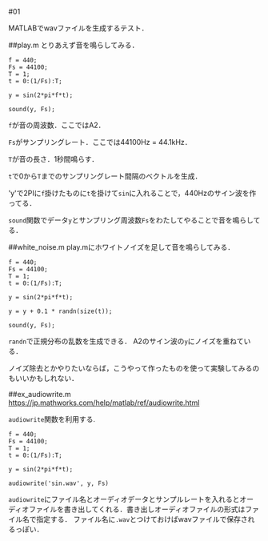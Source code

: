 #01

MATLABでwavファイルを生成するテスト．

##play.m
とりあえず音を鳴らしてみる．

    f = 440;
    Fs = 44100;
    T = 1;
    t = 0:(1/Fs):T;

    y = sin(2*pi*f*t);

    sound(y, Fs);

`f`が音の周波数．ここではA2．

`Fs`がサンプリングレート．ここでは44100Hz = 44.1kHz．

`T`が音の長さ．1秒間鳴らす．

`t`で0から`T`までのサンプリングレート間隔のベクトルを生成．

'y'で2PIに`f`掛けたものに`t`を掛けて`sin`に入れることで，440Hzのサイン波を作ってる．

`sound`関数でデータ`y`とサンプリング周波数`Fs`をわたしてやることで音を鳴らしてる．

##white_noise.m
play.mにホワイトノイズを足して音を鳴らしてみる．

    f = 440;
    Fs = 44100;
    T = 1;
    t = 0:(1/Fs):T;

    y = sin(2*pi*f*t);

    y = y + 0.1 * randn(size(t));

    sound(y, Fs);

`randn`で正規分布の乱数を生成できる．
A2のサイン波の`y`にノイズを重ねている．

ノイズ除去とかやりたいならば，こうやって作ったものを使って実験してみるのもいいかもしれない．

##ex_audiowrite.m
https://jp.mathworks.com/help/matlab/ref/audiowrite.html

`audiowrite`関数を利用する.

    f = 440;
    Fs = 44100;
    T = 1;
    t = 0:(1/Fs):T;

    y = sin(2*pi*f*t);

    audiowrite('sin.wav', y, Fs)

`audiowrite`にファイル名とオーディオデータとサンプルレートを入れるとオーディオファイルを書き出してくれる．書き出しオーディオファイルの形式はファイル名で指定する．
ファイル名に`.wav`とつけておけばwavファイルで保存されるっぽい．
